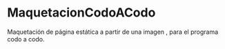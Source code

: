 # MaquetacionCodoACodo
Maquetación de página estática a partir de una imagen , para el programa codo a codo.
